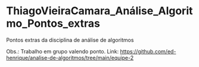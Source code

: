 # ThiagoVieiraCamara_Análise_Algoritmo_Pontos_extras
Pontos extras da disciplina de análise de algoritmos

Obs.: Trabalho em grupo valendo ponto. Link: https://github.com/ed-henrique/analise-de-algoritmos/tree/main/equipe-2
